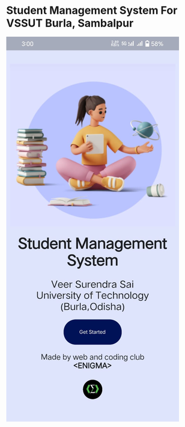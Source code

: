 # Student Management System For VSSUT Burla, Sambalpur
![image](https://github.com/EnigmaTasks/SMS/blob/df46eff3309e74ad49f632718e8cfc1d16bf65b2/IMG-20231015-WA0008.jpg)

